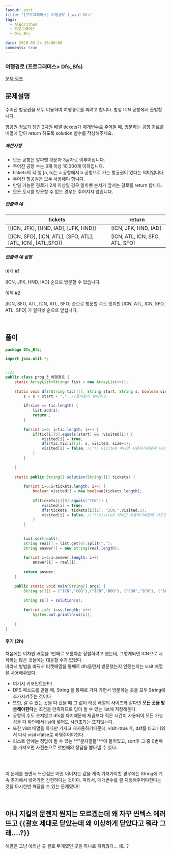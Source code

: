 ```yaml
---
layout: post
title: "[프로그래머스] 여행경로 (java) Dfs"
tags:
  - Algorithum
  - 프로그래머스
  - Dfs_Bfs

date: 2020-03-24 16:00:00
comments: true
---
```




###   여행경로 (프로그래머스> Dfs_Bfs)

[문제 링크](https://programmers.co.kr/learn/courses/30/lessons/43164 )

## 문제설명

주어진 항공권을 모두 이용하여 여행경로를 짜려고 합니다. 항상 ICN 공항에서 출발합니다.

항공권 정보가 담긴 2차원 배열 tickets가 매개변수로 주어질 때, 방문하는 공항 경로를 배열에 담아 return 하도록 solution 함수를 작성해주세요.

##### 제한사항

- 모든 공항은 알파벳 대문자 3글자로 이루어집니다.
- 주어진 공항 수는 3개 이상 10,000개 이하입니다.
- tickets의 각 행 [a, b]는 a 공항에서 b 공항으로 가는 항공권이 있다는 의미입니다.
- 주어진 항공권은 모두 사용해야 합니다.
- 만일 가능한 경로가 2개 이상일 경우 알파벳 순서가 앞서는 경로를 return 합니다.
- 모든 도시를 방문할 수 없는 경우는 주어지지 않습니다.

##### 입출력 예

| tickets                                                     | return                         |
| ----------------------------------------------------------- | ------------------------------ |
| [[ICN, JFK], [HND, IAD], [JFK, HND]]                        | [ICN, JFK, HND, IAD]           |
| [[ICN, SFO], [ICN, ATL], [SFO, ATL], [ATL, ICN], [ATL,SFO]] | [ICN, ATL, ICN, SFO, ATL, SFO] |

##### 입출력 예 설명

예제 #1

[ICN, JFK, HND, IAD] 순으로 방문할 수 있습니다.

예제 #2

[ICN, SFO, ATL, ICN, ATL, SFO] 순으로 방문할 수도 있지만 [ICN, ATL, ICN, SFO, ATL, SFO] 가 알파벳 순으로 앞섭니다.

<br>

## 풀이

```java
package Dfs_Bfs;

import java.util.*;


//2h
public class prog_3_여행경로 {
	static ArrayList<String> list = new ArrayList<>();
	
	static void dfs(String tic[][], String start, String s, boolean visited[], int size) {
		s = s + start + ","; //들어온거 넣어주고
		
		if(size == tic.length) {
			list.add(s);
			return ;
		}
			
		for(int i=0; i<tic.length; i++) {
			if(tic[i][0].equals(start) && !visited[i]) {
				visited[i] = true;
				dfs(tic,tic[i][1], s, visited, size+1);
				visited[i] = false; //!!! visited 하나만 사용하기때문에 나오면서 false 해줘야한다
			}
		}
		
	}
	
    static public String[] solution(String[][] tickets) {
       
    	for(int i=0;i<tickets.length; i++) {
    		boolean visited[] = new boolean[tickets.length];
    				
    		if(tickets[i][0].equals("ICN")) {
    			visited[i] = true;
    			dfs(tickets, tickets[i][1], "ICN,",visited,1);
    			visited[i] = false; //!!!visited 하나만 사용하기때문에 나오면서 false 해줘야한다
    		}
    	}
    
    	
    	list.sort(null);
    	String real[] = list.get(0).split(",");
    	String answer[] = new String[real.length];
    	
    	for(int i=0;i<answer.length; i++)
    		answer[i] = real[i];
    	
        return answer;
    }
	
	public static void main(String[] args) {
		String s[][] = {"ICN","COO"},{"ICN","BOO"}, {"COO","ICN"}, {"BOO","DOO"}};
		
		String ss[] = solution(s);
		
		for(int i=0; i<ss.length; i++)
			System.out.println(ss[i]);
		
	}
}

```

#### 후기 (2h)

처음에는 이차원 배열을 1번째로 오름차순 정렬하려고 했는데, 그렇게되면 ICN으로 시작하는 많은 것들에는 대응할 수가 없었다. <br>따라서 방법을 바꿔서 티켓배열을 통째로 dfs돌면서 방문했는지 안했는지는 visit 배열을 사용해주었다. <br>

* 여기서 키포인트는!!!!
* DFS 메소드를 만들 때, String 을 통째로 가져 가면서 방문하는 곳을 모두 String에 추가시켜주는 것이다
* 또한, 갈 수 있는 곳을 다 갔을 때 그 값이 티켓 배열의 사이즈와 같다면 **모든 곳을 방문해야한다**는 조건을 만족하므로 답이 될 수 있는 list에 저장해둔다.
* 공항의 수도 크지않고 dfs를 타기때문에 제곱보다 적은 시간이 사용되어 모든 가능성을 다 확인해서 list에 넣어도 시간초과는 뜨지않는다.
* 또한 visit 배열을 하나만 가지고 재사용하기때문에,  visit=true 후, dsf를 타고 나와서 다시 visit=false로 바꿔주어야한다.
* 리스트 안에는 정답이 될 수 있는 **"문자열들"**이 들어있고, sort후 그 중 0번째를 가져오면 사전순으로 첫번째의 정답을 뽑아낼 수 있다.

<br><br>

이 문제를 풀면서 느낀점은 어떤 이어지는 값을 계속 가져가야할 경우에는 String에 계속 추가해서 넣어가면 간편하다는 것이다. 따라서, 매개변수를 잘 지정해주어야한다는 것을 다시한번 깨달을 수 있는 문제였다!!



<br>

## 아니 지킬의 문젠지 뭔지는 모르겠는데 왜 자꾸 씬텍스 에러뜨고 {{괄호 제대로 닫았는데 왜 이상하게 닫았다고 뭐라 그래....?}}

해결은 그냥 에러난 곳 괄호 두개였던 곳을 하나로 지워줬다... 왜...?
